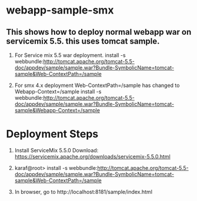 # webapp-sample-smx
## This shows how to deploy normal webapp war on servicemix 5.5. this uses tomcat sample.

1. For Service mix 5.5 war deployment.
install -s webbundle:http://tomcat.apache.org/tomcat-5.5-doc/appdev/sample/sample.war?Bundle-SymbolicName=tomcat-sample&Web-ContextPath=/sample

2. For smx 4.x deployment
Web-ContextPath=/sample has changed to Webapp-Context=/sample
install -s webbundle:http://tomcat.apache.org/tomcat-5.5-doc/appdev/sample/sample.war?Bundle-SymbolicName=tomcat-sample&Webapp-Context=/sample

# Deployment Steps
1. Install ServiceMix 5.5.0
Download: https://servicemix.apache.org/downloads/servicemix-5.5.0.html

2. karaf@root> install -s webbundle:http://tomcat.apache.org/tomcat-5.5-doc/appdev/sample/sample.war?Bundle-SymbolicName=tomcat-sample&Web-ContextPath=/sample

3. In browser, go to http://localhost:8181/sample/index.html
